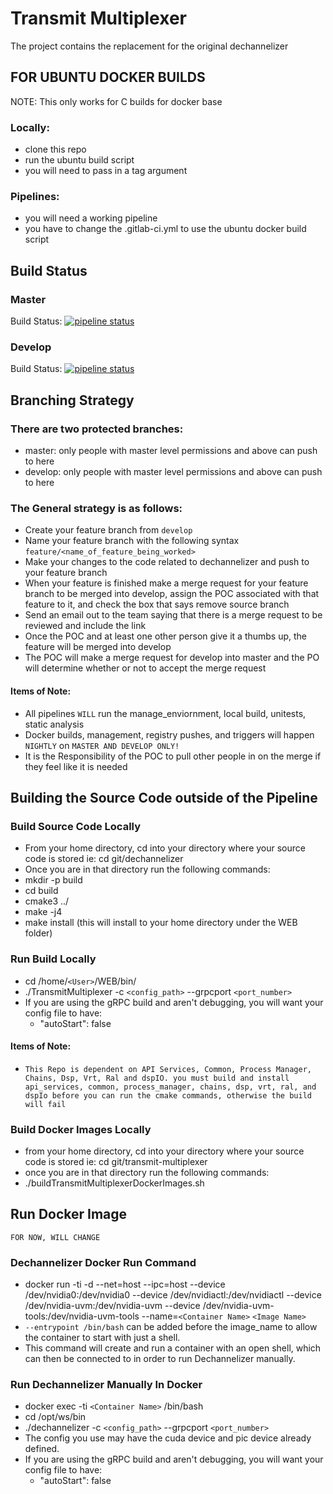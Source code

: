 # Transmit Multiplexer

The project contains the replacement for the original dechannelizer 

## FOR UBUNTU DOCKER BUILDS

NOTE: This only works for C builds for docker base

### Locally: 

 - clone this repo
 - run the ubuntu build script
 - you will need to pass in a tag argument

### Pipelines:

 - you will need a working pipeline
 - you have to change the .gitlab-ci.yml to use the ubuntu docker build script

## Build Status
### Master
Build Status: [![pipeline status](https://gitlab.us.lmco.com/ws/wsps/sw-radio/transmit-multiplexer/badges/master/pipeline.svg)](https://gitlab.us.lmco.com/ws/wsps/sw-radio/transmit-multiplexer/commits/master)
### Develop
Build Status: [![pipeline status](https://gitlab.us.lmco.com/ws/wsps/sw-radio/transmit-multiplexer/badges/develop/pipeline.svg)](https://gitlab.us.lmco.com/ws/wsps/sw-radio/transmit-multiplexer/commits/develop)

## Branching Strategy

### There are two protected branches:

 - master: only people with master level permissions and above can push to here
 - develop: only people with master level permissions and above can push to here
 
### The General strategy is as follows:
 
 - Create your feature branch from `develop`
 - Name your feature branch with the following syntax `feature/<name_of_feature_being_worked> `
 - Make your changes to the code related to dechannelizer and push to your feature branch
 - When your feature is finished make a merge request for your feature branch to be merged into develop, assign the POC associated with that feature to it, and check the box that says remove source branch
 - Send an email out to the team saying that there is a merge request to be reviewed and include the link
 - Once the POC and at least one other person give it a thumbs up, the feature will be merged into develop
 - The POC will make a merge request for develop into master and the PO will determine whether or not to accept the merge request
 
#### Items of Note:
 
 - All pipelines `WILL` run the manage_enviornment, local build, unitests, static analysis
 - Docker builds, management, registry pushes, and triggers will happen `NIGHTLY` on `MASTER AND DEVELOP ONLY!`
 - It is the Responsibility of the POC to pull other people in on the merge if they feel like it is needed
 
## Building the Source Code outside of the Pipeline
 
### Build Source Code Locally ###
 - From your home directory, cd into your directory where your source code is stored ie: cd git/dechannelizer
 - Once you are in that directory run the following commands:
  - mkdir -p build
  - cd build
  - cmake3 ../
  - make -j4
  - make install (this will install to your home directory under the WEB folder)
 
### Run Build Locally
- cd /home/`<User>`/WEB/bin/
- ./TransmitMultiplexer -c `<config_path>` --grpcport `<port_number>`
- If you are using the gRPC build and aren't debugging, you will want your config file to have:
   - "autoStart": false

#### Items of Note:
 - `This Repo is dependent on API Services, Common, Process Manager, Chains, Dsp, Vrt, Ral and dspIO. you must build and install api_services, common, process_manager, chains, dsp, vrt, ral, and dspIo before you can run the cmake commands, otherwise the build will fail`

### Build Docker Images Locally ###
- from your home directory, cd into your directory where your source code is stored ie: cd git/transmit-multiplexer
 - once you are in that directory run the following commands:
  - ./buildTransmitMultiplexerDockerImages.sh

## Run Docker Image
`FOR NOW, WILL CHANGE`
### Dechannelizer Docker Run Command
 - docker run -ti -d --net=host --ipc=host --device /dev/nvidia0:/dev/nvidia0 --device /dev/nvidiactl:/dev/nvidiactl --device /dev/nvidia-uvm:/dev/nvidia-uvm --device /dev/nvidia-uvm-tools:/dev/nvidia-uvm-tools --name=`<Container Name>` `<Image Name>`
 - `--entrypoint /bin/bash` can be added before the image_name to allow the container to start with just a shell.
 - This command will create and run a container with an open shell, which can then be connected to in order to run Dechannelizer manually.

### Run Dechannelizer Manually In Docker
 - docker exec -ti `<Container Name>` /bin/bash
 - cd /opt/ws/bin
 - ./dechannelizer -c `<config_path>` --grpcport `<port_number>`
 - The config you use may have the cuda device and pic device already defined.
 - If you are using the gRPC build and aren't debugging, you will want your config file to have:
    - "autoStart": false
